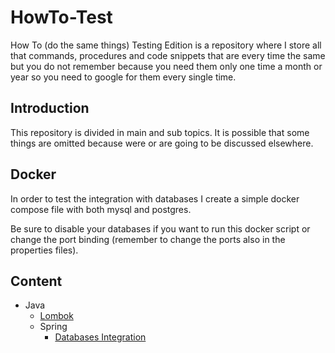 # HowTo-Test
How To (do the same things) Testing Edition is a repository where I store all that commands, procedures and code snippets that are every time the same but you do not remember because you need them only one time a month or year so you need to google for them every single time.

## Introduction

This repository is divided in main and sub topics. 
It is possible that some things are omitted because were or are going to be discussed elsewhere.


## Docker

In order to test the integration with databases I create a simple docker compose file with both mysql and postgres.

Be sure to disable your databases if you want to run this docker script or change the port binding 
(remember to change the ports also in the properties files).

## Content

- Java
    - [Lombok](./java/lombook/readme.md)
    - Spring
        - [Databases Integration](./java/spring/databases/readme.md)

